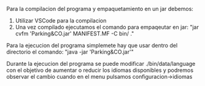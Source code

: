 Para la compilacion del programa y empaquetamiento en un jar debemos:
1. Utilizar VSCode para la compilacion
2. Una vez compilado ejecutamos el comando para empaqeutar en jar:
"jar cvfm 'Parking&CO.jar' MANIFEST.MF -C bin/ ."

Para la ejecucion del programa simplemete hay que usar dentro del directorio el comando: 
"java -jar 'Parking&CO.jar'"

Durante la ejecucion del programa se puede modificar ./bin/data/language
con el objetivo de aumentar o reducir los idiomas disponibles y podremos
observar el cambio cuando en el menu pulsamos configuracion->idiomas